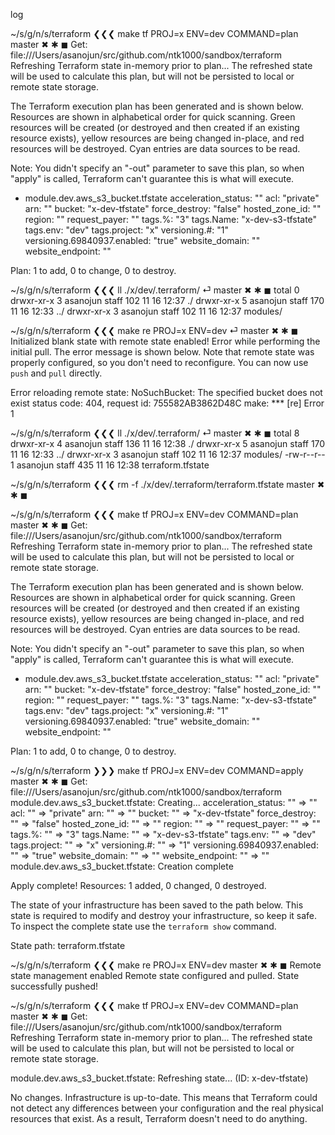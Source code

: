 log

~/s/g/n/s/terraform ❮❮❮ make tf PROJ=x ENV=dev COMMAND=plan       master ✖ ✱ ◼
Get: file:///Users/asanojun/src/github.com/ntk1000/sandbox/terraform
Refreshing Terraform state in-memory prior to plan...
The refreshed state will be used to calculate this plan, but
will not be persisted to local or remote state storage.


The Terraform execution plan has been generated and is shown below.
Resources are shown in alphabetical order for quick scanning. Green resources
will be created (or destroyed and then created if an existing resource
exists), yellow resources are being changed in-place, and red resources
will be destroyed. Cyan entries are data sources to be read.

Note: You didn't specify an "-out" parameter to save this plan, so when
"apply" is called, Terraform can't guarantee this is what will execute.

+ module.dev.aws_s3_bucket.tfstate
    acceleration_status:         "<computed>"
    acl:                         "private"
    arn:                         "<computed>"
    bucket:                      "x-dev-tfstate"
    force_destroy:               "false"
    hosted_zone_id:              "<computed>"
    region:                      "<computed>"
    request_payer:               "<computed>"
    tags.%:                      "3"
    tags.Name:                   "x-dev-s3-tfstate"
    tags.env:                    "dev"
    tags.project:                "x"
    versioning.#:                "1"
    versioning.69840937.enabled: "true"
    website_domain:              "<computed>"
    website_endpoint:            "<computed>"


Plan: 1 to add, 0 to change, 0 to destroy.

~/s/g/n/s/terraform ❮❮❮ ll ./x/dev/.terraform/     ⏎ master ✖ ✱ ◼
total 0
drwxr-xr-x  3 asanojun  staff  102 11 16 12:37 ./
drwxr-xr-x  5 asanojun  staff  170 11 16 12:33 ../
drwxr-xr-x  3 asanojun  staff  102 11 16 12:37 modules/

~/s/g/n/s/terraform ❮❮❮ make re PROJ=x ENV=dev     ⏎ master ✖ ✱ ◼
Initialized blank state with remote state enabled!
Error while performing the initial pull. The error message is shown
below. Note that remote state was properly configured, so you don't
need to reconfigure. You can now use `push` and `pull` directly.

Error reloading remote state: NoSuchBucket: The specified bucket does not exist
	status code: 404, request id: 755582AB3862D48C
make: *** [re] Error 1

~/s/g/n/s/terraform ❮❮❮ ll ./x/dev/.terraform/     ⏎ master ✖ ✱ ◼
total 8
drwxr-xr-x  4 asanojun  staff  136 11 16 12:38 ./
drwxr-xr-x  5 asanojun  staff  170 11 16 12:33 ../
drwxr-xr-x  3 asanojun  staff  102 11 16 12:37 modules/
-rw-r--r--  1 asanojun  staff  435 11 16 12:38 terraform.tfstate

~/s/g/n/s/terraform ❮❮❮ rm -f ./x/dev/.terraform/terraform.tfstate       master ✖ ✱ ◼

~/s/g/n/s/terraform ❮❮❮ make tf PROJ=x ENV=dev COMMAND=plan       master ✖ ✱ ◼
Get: file:///Users/asanojun/src/github.com/ntk1000/sandbox/terraform
Refreshing Terraform state in-memory prior to plan...
The refreshed state will be used to calculate this plan, but
will not be persisted to local or remote state storage.


The Terraform execution plan has been generated and is shown below.
Resources are shown in alphabetical order for quick scanning. Green resources
will be created (or destroyed and then created if an existing resource
exists), yellow resources are being changed in-place, and red resources
will be destroyed. Cyan entries are data sources to be read.

Note: You didn't specify an "-out" parameter to save this plan, so when
"apply" is called, Terraform can't guarantee this is what will execute.

+ module.dev.aws_s3_bucket.tfstate
    acceleration_status:         "<computed>"
    acl:                         "private"
    arn:                         "<computed>"
    bucket:                      "x-dev-tfstate"
    force_destroy:               "false"
    hosted_zone_id:              "<computed>"
    region:                      "<computed>"
    request_payer:               "<computed>"
    tags.%:                      "3"
    tags.Name:                   "x-dev-s3-tfstate"
    tags.env:                    "dev"
    tags.project:                "x"
    versioning.#:                "1"
    versioning.69840937.enabled: "true"
    website_domain:              "<computed>"
    website_endpoint:            "<computed>"


Plan: 1 to add, 0 to change, 0 to destroy.

~/s/g/n/s/terraform ❯❯❯ make tf PROJ=x ENV=dev COMMAND=apply       master ✖ ✱ ◼
Get: file:///Users/asanojun/src/github.com/ntk1000/sandbox/terraform
module.dev.aws_s3_bucket.tfstate: Creating...
  acceleration_status:         "" => "<computed>"
  acl:                         "" => "private"
  arn:                         "" => "<computed>"
  bucket:                      "" => "x-dev-tfstate"
  force_destroy:               "" => "false"
  hosted_zone_id:              "" => "<computed>"
  region:                      "" => "<computed>"
  request_payer:               "" => "<computed>"
  tags.%:                      "" => "3"
  tags.Name:                   "" => "x-dev-s3-tfstate"
  tags.env:                    "" => "dev"
  tags.project:                "" => "x"
  versioning.#:                "" => "1"
  versioning.69840937.enabled: "" => "true"
  website_domain:              "" => "<computed>"
  website_endpoint:            "" => "<computed>"
module.dev.aws_s3_bucket.tfstate: Creation complete

Apply complete! Resources: 1 added, 0 changed, 0 destroyed.

The state of your infrastructure has been saved to the path
below. This state is required to modify and destroy your
infrastructure, so keep it safe. To inspect the complete state
use the `terraform show` command.

State path: terraform.tfstate

~/s/g/n/s/terraform ❮❮❮ make re PROJ=x ENV=dev       master ✖ ✱ ◼
Remote state management enabled
Remote state configured and pulled.
State successfully pushed!

~/s/g/n/s/terraform ❮❮❮ make tf PROJ=x ENV=dev COMMAND=plan       master ✖ ✱ ◼
Get: file:///Users/asanojun/src/github.com/ntk1000/sandbox/terraform
Refreshing Terraform state in-memory prior to plan...
The refreshed state will be used to calculate this plan, but
will not be persisted to local or remote state storage.

module.dev.aws_s3_bucket.tfstate: Refreshing state... (ID: x-dev-tfstate)

No changes. Infrastructure is up-to-date. This means that Terraform
could not detect any differences between your configuration and
the real physical resources that exist. As a result, Terraform
doesn't need to do anything.
